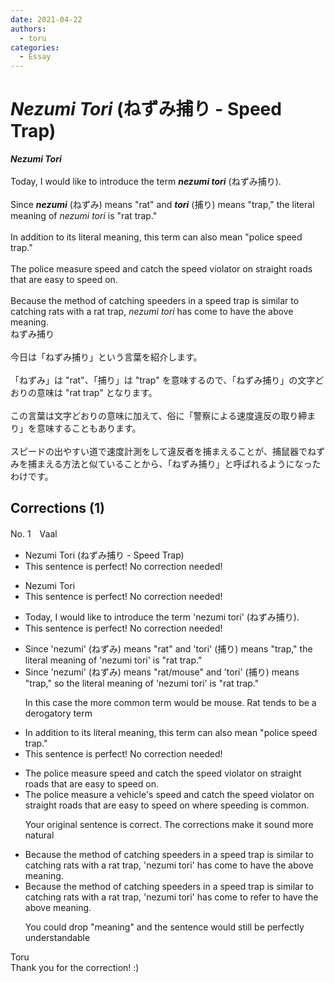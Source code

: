 ```yaml
---
date: 2021-04-22
authors:
  - toru
categories:
  - Essay
---
```


<h1 id="subject_show"><strong><em>Nezumi Tori</strong></em> (ねずみ捕り - Speed Trap)</h1>
<div class="date" hidden>Apr 22, 2021 22:16</div>
<div id="post"><div id="body_show_ori">
<strong><em>Nezumi Tori</strong></em><br/><br/>Today, I would like to introduce the term <strong><em>nezumi tori</em></strong> (ねずみ捕り).<br/><br/>Since <strong><em>nezumi</em></strong> (ねずみ) means "rat" and <strong><em>tori</em></strong> (捕り) means "trap," the literal meaning of <em>nezumi tori</em> is "rat trap."<br/><br/>In addition to its literal meaning, this term can also mean "police speed trap."<br/><br/>The police measure speed and catch the speed violator on straight roads that are easy to speed on.<br/><br/>Because the method of catching speeders in a speed trap is similar to catching rats with a rat trap, <em>nezumi tori</em> has come to have the above meaning.
</div></div>

<!-- more -->

<div id="post_ja"><div id="body_show_mo">
ねずみ捕り<br/><br/>今日は「ねずみ捕り」という言葉を紹介します。<br/><br/>「ねずみ」は "rat"、「捕り」は "trap" を意味するので、「ねずみ捕り」の文字どおりの意味は "rat trap" となります。<br/><br/>この言葉は文字どおりの意味に加えて、俗に「警察による速度違反の取り締まり」を意味することもあります。<br/><br/>スピードの出やすい道で速度計測をして違反者を捕まえることが、捕鼠器でねずみを捕まえる方法と似ていることから、「ねずみ捕り」と呼ばれるようになったわけです。
</div></div>

## Corrections (1)
<div id="block"><div class="first_name"> No. 1　<span class="just_name">Vaal</span></div><div id="block2">
<ul class="correction_field">
<li class="incorrect">Nezumi Tori (ねずみ捕り - Speed Trap)</li>
<li class="corrected perfect">This sentence is perfect! No correction needed!</li>
</ul>
<ul class="correction_field">
<li class="incorrect">Nezumi Tori</li>
<li class="corrected perfect">This sentence is perfect! No correction needed!</li>
</ul>
<ul class="correction_field">
<li class="incorrect">Today, I would like to introduce the term 'nezumi tori' (ねずみ捕り).</li>
<li class="corrected perfect">This sentence is perfect! No correction needed!</li>
</ul>
<ul class="correction_field">
<li class="incorrect">Since 'nezumi' (ねずみ) means "rat" and 'tori' (捕り) means "trap," the literal meaning of 'nezumi tori' is "rat trap."</li>
<li class="corrected correct">
Since 'nezumi' (ねずみ) means "rat<span class="f_blue">/mouse</span>" and 'tori' (捕り) means "trap," <span class="f_blue">so </span>the literal meaning of 'nezumi tori' is "rat trap."
<p class="correction_comment">In this case the more common term would be mouse. Rat tends to be a derogatory term</p>
</li>
</ul>
<ul class="correction_field">
<li class="incorrect">In addition to its literal meaning, this term can also mean "police speed trap."</li>
<li class="corrected perfect">This sentence is perfect! No correction needed!</li>
</ul>
<ul class="correction_field">
<li class="incorrect">The police measure speed and catch the speed violator on straight roads that are easy to speed on.</li>
<li class="corrected correct">
The police measure <span class="f_blue">a vehicle's </span>speed and catch the speed violator on straight roads <span class="f_gray">that are easy to speed on </span><span class="f_blue">where speeding is common</span>.
<p class="correction_comment">Your original sentence is correct. The corrections make it sound more natural</p>
</li>
</ul>
<ul class="correction_field">
<li class="incorrect">Because the method of catching speeders in a speed trap is similar to catching rats with a rat trap, 'nezumi tori' has come to have the above meaning.</li>
<li class="corrected correct">
Because the method of catching speeders in a speed trap is similar to catching rats with a rat trap, 'nezumi tori' has come to <span class="f_blue">refer to </span><span class="sline"><span class="f_gray">have</span></span> the above <span class="f_blue">meaning</span>.
<p class="correction_comment">You could drop "meaning" and the sentence would still be perfectly understandable</p>
</li>
</ul>
</div><div class="name"><span class="just_name">Toru</span><br>
Thank you for the correction! :)
</div>
</div>
